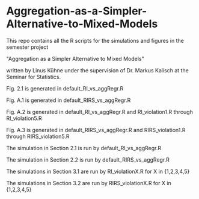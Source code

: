 # Aggregation-as-a-Simpler-Alternative-to-Mixed-Models

This repo contains all the R scripts for the simulations and figures in the semester project 

  "Aggregation as a Simpler Alternative to Mixed Models" 

written by Linus Kühne under the supervision of Dr. Markus Kalisch at the Seminar for Statistics.




Fig. 2.1 is generated in default_RI_vs_aggRegr.R

Fig. A.1 is generated in default_RIRS_vs_aggRegr.R

Fig. A.2 is generated in default_RI_vs_aggRegr.R and RI_violation1.R through RI_violation5.R

Fig. A.3 is generated in default_RIRS_vs_aggRegr.R and RIRS_violation1.R through RIRS_violation5.R

The simulation in Section 2.1 is run by default_RI_vs_aggRegr.R

The simulation in Section 2.2 is run by default_RIRS_vs_aggRegr.R

The simulations in Section 3.1 are run by RI_violationX.R for X in {1,2,3,4,5}

The simulations in Section 3.2 are run by RIRS_violationX.R for X in {1,2,3,4,5}
